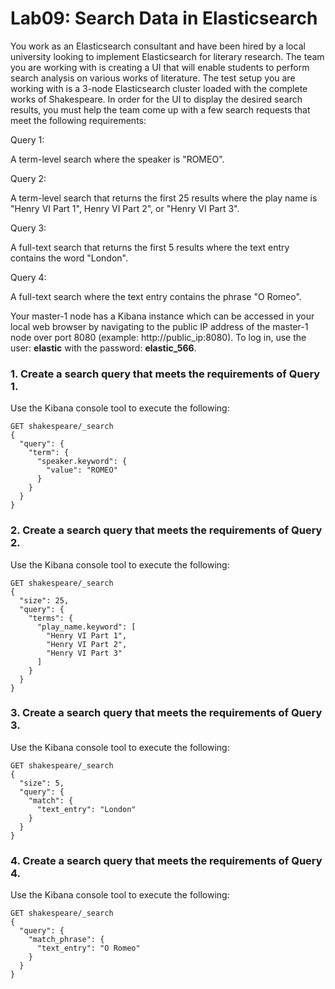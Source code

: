 # Lab09: Search Data in Elasticsearch


You work as an Elasticsearch consultant and have been hired by a local university looking to implement Elasticsearch for literary research. The team you are working with is creating a UI that will enable students to perform search analysis on various works of literature. The test setup you are working with is a 3-node Elasticsearch cluster loaded with the complete works of Shakespeare. In order for the UI to display the desired search results, you must help the team come up with a few search requests that meet the following requirements:

Query 1:

A term-level search where the speaker is "ROMEO".

Query 2:

A term-level search that returns the first 25 results where the play name is "Henry VI Part 1", Henry VI Part 2", or "Henry VI Part 3".

Query 3:

A full-text search that returns the first 5 results where the text entry contains the word "London".

Query 4:

A full-text search where the text entry contains the phrase "O Romeo".

Your master-1 node has a Kibana instance which can be accessed in your local web browser by navigating to the public IP address of the master-1 node over port 8080 (example: http://public_ip:8080). To log in, use the user: **elastic**  with the password: **elastic_566**.



### 1. Create a search query that meets the requirements of Query 1.

Use the Kibana console tool to execute the following:
```
GET shakespeare/_search
{
  "query": {
    "term": {
      "speaker.keyword": {
        "value": "ROMEO"
      }
    }
  }
}
```
### 2. Create a search query that meets the requirements of Query 2.

Use the Kibana console tool to execute the following:
```
GET shakespeare/_search
{
  "size": 25, 
  "query": {
    "terms": {
      "play_name.keyword": [
        "Henry VI Part 1",
        "Henry VI Part 2",
        "Henry VI Part 3"
      ]
    }
  }
}
```
### 3. Create a search query that meets the requirements of Query 3.

Use the Kibana console tool to execute the following:
```
GET shakespeare/_search
{
  "size": 5, 
  "query": {
    "match": {
      "text_entry": "London"
    }
  }
}
```
### 4. Create a search query that meets the requirements of Query 4.

Use the Kibana console tool to execute the following:
```
GET shakespeare/_search
{
  "query": {
    "match_phrase": {
      "text_entry": "O Romeo"
    }
  }
}
```
